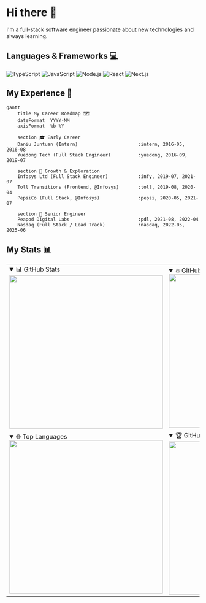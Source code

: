 # Hi there 👋

I'm a full-stack software engineer passionate about new technologies and always learning.

## Languages & Frameworks 💻

![TypeScript](https://img.shields.io/badge/TypeScript-007ACC?style=for-the-badge&logo=typescript&logoColor=white)
![JavaScript](https://img.shields.io/badge/JavaScript-F7DF1E?style=for-the-badge&logo=javascript&logoColor=black)
![Node.js](https://img.shields.io/badge/Node.js-43853D?style=for-the-badge&logo=node.js&logoColor=white)
![React](https://img.shields.io/badge/React-20232A?style=for-the-badge&logo=react&logoColor=61DAFB)
![Next.js](https://img.shields.io/badge/Next.js-000000?style=for-the-badge&logo=nextdotjs&logoColor=white)

## My Experience 💼

```mermaid
gantt
    title My Career Roadmap 🗺️
    dateFormat  YYYY-MM
    axisFormat  %b %Y

    section 🎓 Early Career
    Daniu Juntuan (Intern)                      :intern, 2016-05, 2016-08
    Yuedong Tech (Full Stack Engineer)          :yuedong, 2016-09, 2019-07

    section 🚀 Growth & Exploration
    Infosys Ltd (Full Stack Engineer)           :infy, 2019-07, 2021-07
    Toll Transitions (Frontend, @Infosys)       :toll, 2019-08, 2020-04
    PepsiCo (Full Stack, @Infosys)              :pepsi, 2020-05, 2021-07

    section 🧭 Senior Engineer
    Peapod Digital Labs                         :pdl, 2021-08, 2022-04
    Nasdaq (Full Stack / Lead Track)            :nasdaq, 2022-05, 2025-06

```

## My Stats 📊

<!--
**GoldenaArcher/GoldenaArcher** is a ✨ _special_ ✨ repository because its `README.md` (this file) appears on your GitHub profile.

Here are some ideas to get you started:

- 🔭 I’m currently working on ...
- 🌱 I’m currently learning ...
- 👯 I’m looking to collaborate on ...
- 🤔 I’m looking for help with ...
- 💬 Ask me about ...
- 📫 How to reach me: ...
- 😄 Pronouns: ...
- ⚡ Fun fact: ...
-->

<table>
  <tr>
    <td>
      <details open>
        <summary>📊 GitHub Stats</summary>
        <img src="https://github-readme-stats.vercel.app/api?username=GoldenaArcher&count_private=true&show_icons=true&theme=dracula" width="400"  />
      </details>
    </td>
    <td>
      <details open>
        <summary>🔥 GitHub Streak</summary>
        <img src="https://github-readme-streak-stats.herokuapp.com?user=GoldenaArcher&theme=dracula" width="400" />
      </details>
    </td>
  </tr>
  <tr>
    <td>
      <details open>
        <summary>🌐 Top Languages</summary>
        <img src="https://github-readme-stats.vercel.app/api/top-langs/?username=GoldenaArcher&layout=compact&theme=dracula&count_private=true" width="400" />
      </details>
    </td>
    <td>
      <details open>
        <summary>🏆 GitHub Trophies</summary>
        <img src="https://github-profile-trophy.vercel.app/?username=GoldenaArcher&theme=dracula&row=2&column=3" width="400" />
      </details>
    </td>
  </tr>
</table>
